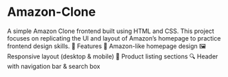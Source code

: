 # Amazon-Clone
A simple Amazon Clone frontend built using HTML and CSS. This project focuses on replicating the UI and layout of Amazon’s homepage to practice frontend design skills.  🚀 Features  🎨 Amazon-like homepage design  🖼️ Responsive layout (desktop &amp; mobile)  🧾 Product listing sections  🔍 Header with navigation bar &amp; search box  
